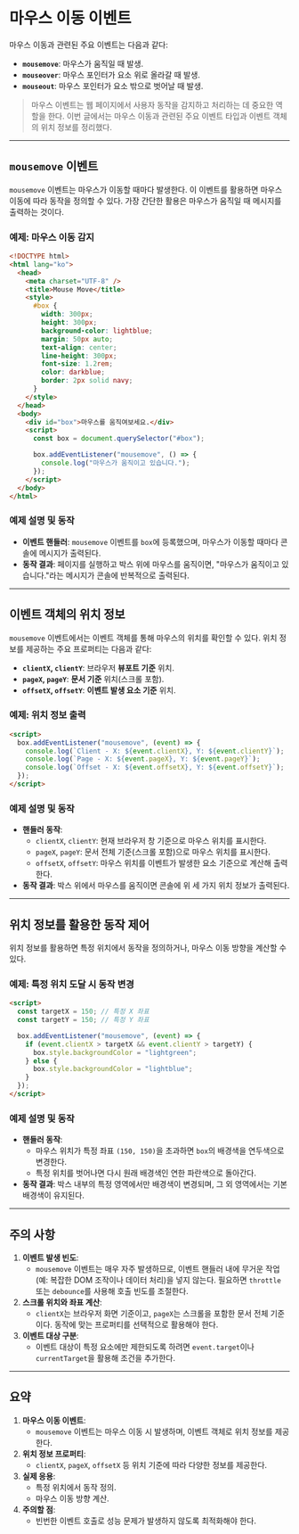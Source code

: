 # 마우스 이동 이벤트

마우스 이동과 관련된 주요 이벤트는 다음과 같다:

- **`mousemove`**: 마우스가 움직일 때 발생.
- **`mouseover`**: 마우스 포인터가 요소 위로 올라갈 때 발생.
- **`mouseout`**: 마우스 포인터가 요소 밖으로 벗어날 때 발생.

> 마우스 이벤트는 웹 페이지에서 사용자 동작을 감지하고 처리하는 데 중요한 역할을 한다. 이번 글에서는 마우스 이동과 관련된 주요 이벤트 타입과 이벤트 객체의 위치 정보를 정리했다.

---

## **`mousemove` 이벤트**

`mousemove` 이벤트는 마우스가 이동할 때마다 발생한다. 이 이벤트를 활용하면 마우스 이동에 따라 동작을 정의할 수 있다. 가장 간단한 활용은 마우스가 움직일 때 메시지를 출력하는 것이다.

### **예제: 마우스 이동 감지**

```html
<!DOCTYPE html>
<html lang="ko">
  <head>
    <meta charset="UTF-8" />
    <title>Mouse Move</title>
    <style>
      #box {
        width: 300px;
        height: 300px;
        background-color: lightblue;
        margin: 50px auto;
        text-align: center;
        line-height: 300px;
        font-size: 1.2rem;
        color: darkblue;
        border: 2px solid navy;
      }
    </style>
  </head>
  <body>
    <div id="box">마우스를 움직여보세요.</div>
    <script>
      const box = document.querySelector("#box");

      box.addEventListener("mousemove", () => {
        console.log("마우스가 움직이고 있습니다.");
      });
    </script>
  </body>
</html>
```

### **예제 설명 및 동작**

- **이벤트 핸들러**: `mousemove` 이벤트를 `box`에 등록했으며, 마우스가 이동할 때마다 콘솔에 메시지가 출력된다.
- **동작 결과**: 페이지를 실행하고 박스 위에 마우스를 움직이면, "마우스가 움직이고 있습니다."라는 메시지가 콘솔에 반복적으로 출력된다.

---

## **이벤트 객체의 위치 정보**

`mousemove` 이벤트에서는 이벤트 객체를 통해 마우스의 위치를 확인할 수 있다. 위치 정보를 제공하는 주요 프로퍼티는 다음과 같다:

- **`clientX`, `clientY`**: 브라우저 **뷰포트 기준** 위치.
- **`pageX`, `pageY`**: **문서 기준** 위치(스크롤 포함).
- **`offsetX`, `offsetY`**: **이벤트 발생 요소 기준** 위치.

### **예제: 위치 정보 출력**

```html
<script>
  box.addEventListener("mousemove", (event) => {
    console.log(`Client - X: ${event.clientX}, Y: ${event.clientY}`);
    console.log(`Page - X: ${event.pageX}, Y: ${event.pageY}`);
    console.log(`Offset - X: ${event.offsetX}, Y: ${event.offsetY}`);
  });
</script>
```

### **예제 설명 및 동작**

- **핸들러 동작**:
  - `clientX`, `clientY`: 현재 브라우저 창 기준으로 마우스 위치를 표시한다.
  - `pageX`, `pageY`: 문서 전체 기준(스크롤 포함)으로 마우스 위치를 표시한다.
  - `offsetX`, `offsetY`: 마우스 위치를 이벤트가 발생한 요소 기준으로 계산해 출력한다.
- **동작 결과**: 박스 위에서 마우스를 움직이면 콘솔에 위 세 가지 위치 정보가 출력된다.

---

## **위치 정보를 활용한 동작 제어**

위치 정보를 활용하면 특정 위치에서 동작을 정의하거나, 마우스 이동 방향을 계산할 수 있다.

### **예제: 특정 위치 도달 시 동작 변경**

```html
<script>
  const targetX = 150; // 특정 X 좌표
  const targetY = 150; // 특정 Y 좌표

  box.addEventListener("mousemove", (event) => {
    if (event.clientX > targetX && event.clientY > targetY) {
      box.style.backgroundColor = "lightgreen";
    } else {
      box.style.backgroundColor = "lightblue";
    }
  });
</script>
```

### **예제 설명 및 동작**

- **핸들러 동작**:
  - 마우스 위치가 특정 좌표 `(150, 150)`을 초과하면 `box`의 배경색을 연두색으로 변경한다.
  - 특정 위치를 벗어나면 다시 원래 배경색인 연한 파란색으로 돌아간다.
- **동작 결과**: 박스 내부의 특정 영역에서만 배경색이 변경되며, 그 외 영역에서는 기본 배경색이 유지된다.

---

## **주의 사항**

1. **이벤트 발생 빈도**:
   - `mousemove` 이벤트는 매우 자주 발생하므로, 이벤트 핸들러 내에 무거운 작업(예: 복잡한 DOM 조작이나 데이터 처리)을 넣지 않는다. 필요하면 `throttle` 또는 `debounce`를 사용해 호출 빈도를 조절한다.
2. **스크롤 위치와 좌표 계산**:
   - `clientX`는 브라우저 화면 기준이고, `pageX`는 스크롤을 포함한 문서 전체 기준이다. 동작에 맞는 프로퍼티를 선택적으로 활용해야 한다.
3. **이벤트 대상 구분**:
   - 이벤트 대상이 특정 요소에만 제한되도록 하려면 `event.target`이나 `currentTarget`을 활용해 조건을 추가한다.

---

## **요약**

1. **마우스 이동 이벤트**:
   - `mousemove` 이벤트는 마우스 이동 시 발생하며, 이벤트 객체로 위치 정보를 제공한다.
2. **위치 정보 프로퍼티**:
   - `clientX`, `pageX`, `offsetX` 등 위치 기준에 따라 다양한 정보를 제공한다.
3. **실제 응용**:
   - 특정 위치에서 동작 정의.
   - 마우스 이동 방향 계산.
4. **주의할 점**:
   - 빈번한 이벤트 호출로 성능 문제가 발생하지 않도록 최적화해야 한다.
